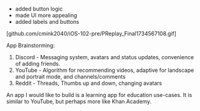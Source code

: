 - added button logic
- made UI more appealing
- added labels and buttons

[github.com/cmink2040/iOS-102-pre/PReplay_Final1734567108.gif]


App Brainstorming:
1. Discord - Messaging system, avatars and status updates, convenience of adding friends.
2. YouTube - Algorithm for recommending videos, adaptive for landscape and portrait mode, and channels/comments
3. Reddit - Threads, Thumbs up and down, changing avatars

An app I would like to build is a learning app for education use-cases. It is similar to YouTube, but perhaps more like Khan Academy.

